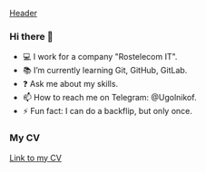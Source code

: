 [Header](https://github.com/Ugolnikof/Ugolnikof/blob/main/assets/image.png)

### Hi there 👋

- 💻 I work for a company "Rostelecom IT".
- 📚 I’m currently learning Git, GitHub, GitLab.
- ❓ Ask me about my skills.
- 📫 How to reach me on Telegram: @Ugolnikof.
- ⚡ Fun fact: I can do a backflip, but only once.

### My CV

[Link to my CV](https://drive.google.com/file/d/1JLaxdW-T-wZlzolZ16FENsTm3_CqfD_W/view?usp=sharing)

